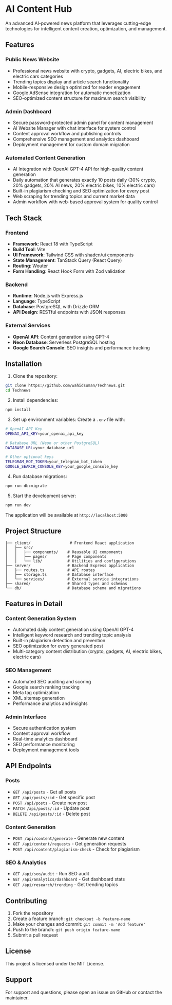 # AI Content Hub

An advanced AI-powered news platform that leverages cutting-edge technologies for intelligent content creation, optimization, and management.

## Features

### Public News Website
- Professional news website with crypto, gadgets, AI, electric bikes, and electric cars categories
- Trending topics display and article search functionality
- Mobile-responsive design optimized for reader engagement
- Google AdSense integration for automatic monetization
- SEO-optimized content structure for maximum search visibility

### Admin Dashboard
- Secure password-protected admin panel for content management
- AI Website Manager with chat interface for system control
- Content approval workflow and publishing controls
- Comprehensive SEO management and analytics dashboard
- Deployment management for custom domain migration

### Automated Content Generation
- AI Integration with OpenAI GPT-4 API for high-quality content generation
- Daily automation that generates exactly 10 posts daily (30% crypto, 20% gadgets, 20% AI news, 20% electric bikes, 10% electric cars)
- Built-in plagiarism checking and SEO optimization for every post
- Web scraping for trending topics and current market data
- Admin workflow with web-based approval system for quality control

## Tech Stack

### Frontend
- **Framework**: React 18 with TypeScript
- **Build Tool**: Vite
- **UI Framework**: Tailwind CSS with shadcn/ui components
- **State Management**: TanStack Query (React Query)
- **Routing**: Wouter
- **Form Handling**: React Hook Form with Zod validation

### Backend
- **Runtime**: Node.js with Express.js
- **Language**: TypeScript
- **Database**: PostgreSQL with Drizzle ORM
- **API Design**: RESTful endpoints with JSON responses

### External Services
- **OpenAI API**: Content generation using GPT-4
- **Neon Database**: Serverless PostgreSQL hosting
- **Google Search Console**: SEO insights and performance tracking

## Installation

1. Clone the repository:
```bash
git clone https://github.com/wahidsuman/Technews.git
cd Technews
```

2. Install dependencies:
```bash
npm install
```

3. Set up environment variables:
Create a `.env` file with:
```bash
# OpenAI API Key
OPENAI_API_KEY=your_openai_api_key

# Database URL (Neon or other PostgreSQL)
DATABASE_URL=your_database_url

# Other optional keys
TELEGRAM_BOT_TOKEN=your_telegram_bot_token
GOOGLE_SEARCH_CONSOLE_KEY=your_google_console_key
```

4. Run database migrations:
```bash
npm run db:migrate
```

5. Start the development server:
```bash
npm run dev
```

The application will be available at `http://localhost:5000`

## Project Structure

```
├── client/                 # Frontend React application
│   ├── src/
│   │   ├── components/    # Reusable UI components
│   │   ├── pages/         # Page components
│   │   └── lib/           # Utilities and configurations
├── server/                # Backend Express application
│   ├── routes.ts          # API routes
│   ├── storage.ts         # Database interface
│   └── services/          # External service integrations
├── shared/                # Shared types and schemas
└── db/                    # Database schema and migrations
```

## Features in Detail

### Content Generation System
- Automated daily content generation using OpenAI GPT-4
- Intelligent keyword research and trending topic analysis
- Built-in plagiarism detection and prevention
- SEO optimization for every generated post
- Multi-category content distribution (crypto, gadgets, AI, electric bikes, electric cars)

### SEO Management
- Automated SEO auditing and scoring
- Google search ranking tracking
- Meta tag optimization
- XML sitemap generation
- Performance analytics and insights

### Admin Interface
- Secure authentication system
- Content approval workflow
- Real-time analytics dashboard
- SEO performance monitoring
- Deployment management tools

## API Endpoints

### Posts
- `GET /api/posts` - Get all posts
- `GET /api/posts/:id` - Get specific post
- `POST /api/posts` - Create new post
- `PATCH /api/posts/:id` - Update post
- `DELETE /api/posts/:id` - Delete post

### Content Generation
- `POST /api/content/generate` - Generate new content
- `GET /api/content/requests` - Get generation requests
- `POST /api/content/plagiarism-check` - Check for plagiarism

### SEO & Analytics
- `GET /api/seo/audit` - Run SEO audit
- `GET /api/analytics/dashboard` - Get dashboard stats
- `GET /api/research/trending` - Get trending topics

## Contributing

1. Fork the repository
2. Create a feature branch: `git checkout -b feature-name`
3. Make your changes and commit: `git commit -m 'Add feature'`
4. Push to the branch: `git push origin feature-name`
5. Submit a pull request

## License

This project is licensed under the MIT License.

## Support

For support and questions, please open an issue on GitHub or contact the maintainer.
